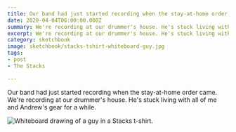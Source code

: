 ```yaml
---
title: Our band had just started recording when the stay-at-home order came.
date: 2020-04-04T06:00:00.000Z
summary: We're recording at our drummer's house. He's stuck living with all of me and Andrew's gear for a while.
excerpt: We're recording at our drummer's house. He's stuck living with all of me and Andrew's gear for a while.
category: sketchbook
image: sketchbook/stacks-tshirt-whiteboard-guy.jpg
tags:
- post
- The Stacks

---
```

  Our band had just started recording when the stay-at-home order came. We're recording at our drummer's house. He's stuck living with all of me and Andrew's gear for a while.

![Whiteboard drawing of a guy in a Stacks t-shirt.](/static/img/sketchbook/stacks-tshirt-whiteboard-guy.jpg)